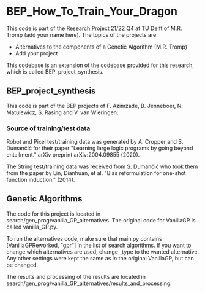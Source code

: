 # BEP_How_To_Train_Your_Dragon

This code is part of the [Research Project 21/22 Q4](https://github.com/TU-Delft-CSE/Research-Project) at [TU Delft](https://https//github.com/TU-Delft-CSE) of M.R. Tromp (add your name here). The topics of the projects are:
- Alternatives to the components of a Genetic Algorithm (M.R. Tromp)
- Add your project


This codebase is an extension of the codebase provided for this research, which is called BEP_project_synthesis.

## BEP_project_synthesis

This code is part of the BEP projects of F. Azimzade, B. Jenneboer, N. Matulewicz, S. Rasing and V. van Wieringen.

### Source of training/test data
Robot and Pixel test/training data was generated by A. Cropper and S. Dumančić for their paper "Learning large logic programs by going beyond entailment." arXiv preprint arXiv:2004.09855 (2020).

The String test/training data was received from S. Dumančić who took them from the paper by Lin, Dianhuan, et al. "Bias reformulation for one-shot function induction." (2014).


## Genetic Algorithms
The code for this project is located in search/gen_prog/vanilla_GP_alternatives. The original code for VanillaGP is called vanilla_GP.py. 

To run the alternatives code, make sure that main.py contains [VanillaGPReworked, "gpr"] in the list of search algorithms.
If you want to change which alternatives are used, change <component>_type to the wanted alternative. 
Any other settings were kept the same as in the original VanillaGP, but can be changed. 

The results and processing of the results are located in search/gen_prog/vanilla_GP_alternatives/results_and_processing.
